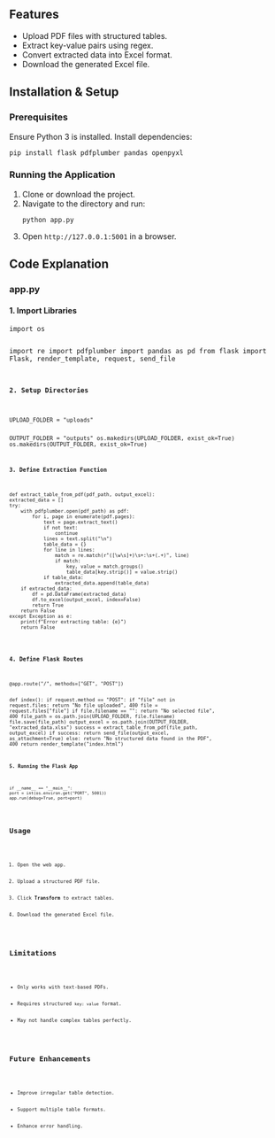 
<h2>Features</h2>
<ul>
    <li>Upload PDF files with structured tables.</li>
    <li>Extract key-value pairs using regex.</li>
    <li>Convert extracted data into Excel format.</li>
    <li>Download the generated Excel file.</li>
</ul>

<h2>Installation & Setup</h2>
<h3>Prerequisites</h3>
<p>Ensure Python 3 is installed. Install dependencies:</p>
<pre><code>pip install flask pdfplumber pandas openpyxl</code></pre>

<h3>Running the Application</h3>
<ol>
    <li>Clone or download the project.</li>
    <li>Navigate to the directory and run:
        <pre><code>python app.py</code></pre>
    </li>
    <li>Open <code>http://127.0.0.1:5001</code> in a browser.</li>
</ol>

<h2>Code Explanation</h2>
<h3>app.py</h3>
<h4>1. Import Libraries</h4>
<pre><code>import os


import re import pdfplumber import pandas as pd from flask import Flask, render\_template, request, send\_file


<h4>2. Setup Directories</h4>
<pre><code>UPLOAD_FOLDER = "uploads"


OUTPUT\_FOLDER = "outputs" os.makedirs(UPLOAD\_FOLDER, exist\_ok=True) os.makedirs(OUTPUT\_FOLDER, exist\_ok=True)


<h4>3. Define Extraction Function</h4>
<pre><code>def extract_table_from_pdf(pdf_path, output_excel):
extracted_data = []
try:
    with pdfplumber.open(pdf_path) as pdf:
        for i, page in enumerate(pdf.pages):
            text = page.extract_text()
            if not text:
                continue
            lines = text.split("\n")
            table_data = {}
            for line in lines:
                match = re.match(r"([\w\s]+)\s+:\s+(.+)", line)
                if match:
                    key, value = match.groups()
                    table_data[key.strip()] = value.strip()
            if table_data:
                extracted_data.append(table_data)
    if extracted_data:
        df = pd.DataFrame(extracted_data)
        df.to_excel(output_excel, index=False)
        return True
    return False
except Exception as e:
    print(f"Error extracting table: {e}")
    return False</code></pre>

<h4>4. Define Flask Routes</h4>
<pre><code>@app.route("/", methods=["GET", "POST"])


def index(): if request.method == "POST": if "file" not in request.files: return "No file uploaded", 400 file = request.files["file"] if file.filename == "": return "No selected file", 400 file\_path = os.path.join(UPLOAD\_FOLDER, file.filename) file.save(file\_path) output\_excel = os.path.join(OUTPUT\_FOLDER, "extracted\_data.xlsx") success = extract\_table\_from\_pdf(file\_path, output\_excel) if success: return send\_file(output\_excel, as\_attachment=True) else: return "No structured data found in the PDF", 400 return render\_template("index.html")

<h4>5. Running the Flask App</h4>
<pre><code>if __name__ == "__main__":
port = int(os.environ.get("PORT", 5001))
app.run(debug=True, port=port)</code></pre>

<h2>Usage</h2>
<ol>
    <li>Open the web app.</li>
    <li>Upload a structured PDF file.</li>
    <li>Click <strong>Transform</strong> to extract tables.</li>
    <li>Download the generated Excel file.</li>
</ol>

<h2>Limitations</h2>
<ul>
    <li>Only works with text-based PDFs.</li>
    <li>Requires structured <code>key: value</code> format.</li>
    <li>May not handle complex tables perfectly.</li>
</ul>

<h2>Future Enhancements</h2>
<ul>
    <li>Improve irregular table detection.</li>
    <li>Support multiple table formats.</li>
    <li>Enhance error handling.</li>
</ul>



